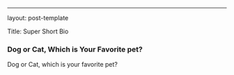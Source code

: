 ---
layout: post-template

Title: Super Short Bio

### Dog or Cat, Which is Your Favorite pet?

  

Dog or Cat, which is your favorite pet?











































